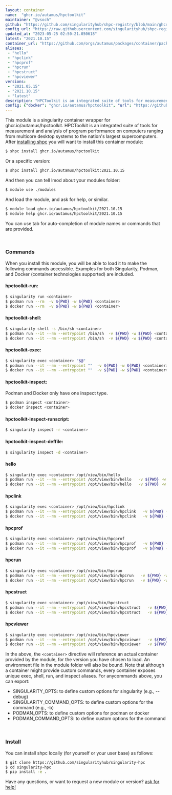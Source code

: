 ```yaml
---
layout: container
name:  "ghcr.io/autamus/hpctoolkit"
maintainer: "@vsoch"
github: "https://github.com/singularityhub/shpc-registry/blob/main/ghcr.io/autamus/hpctoolkit/container.yaml"
config_url: "https://raw.githubusercontent.com/singularityhub/shpc-registry/main/ghcr.io/autamus/hpctoolkit/container.yaml"
updated_at: "2023-05-25 02:50:21.050618"
latest: "2021.10.15"
container_url: "https://github.com/orgs/autamus/packages/container/package/hpctoolkit"
aliases:
 - "hello"
 - "hpclink"
 - "hpcprof"
 - "hpcrun"
 - "hpcstruct"
 - "hpcviewer"
versions:
 - "2021.05.15"
 - "2021.10.15"
 - "latest"
description: "HPCToolkit is an integrated suite of tools for measurement and analysis of program performance on computers ranging from multicore desktop systems to the nation's largest supercomputers."
config: {"docker": "ghcr.io/autamus/hpctoolkit", "url": "https://github.com/orgs/autamus/packages/container/package/hpctoolkit", "maintainer": "@vsoch", "description": "HPCToolkit is an integrated suite of tools for measurement and analysis of program performance on computers ranging from multicore desktop systems to the nation's largest supercomputers.", "latest": {"2021.10.15": "sha256:10863bac54a15aada73fc2bd399c993d610f6f1abd45a7ec0a1a9bb889a8cf18"}, "tags": {"2021.05.15": "sha256:c32cc6b317c9dbe3a216c8fe754c650ef9fd7dab74bc35d1739b21115b7aa446", "2021.10.15": "sha256:10863bac54a15aada73fc2bd399c993d610f6f1abd45a7ec0a1a9bb889a8cf18", "latest": "sha256:10863bac54a15aada73fc2bd399c993d610f6f1abd45a7ec0a1a9bb889a8cf18"}, "aliases": {"hello": "/opt/view/bin/hello", "hpclink": "/opt/view/bin/hpclink", "hpcprof": "/opt/view/bin/hpcprof", "hpcrun": "/opt/view/bin/hpcrun", "hpcstruct": "/opt/view/bin/hpcstruct", "hpcviewer": "/opt/view/bin/hpcviewer"}}
---
```


This module is a singularity container wrapper for ghcr.io/autamus/hpctoolkit.
HPCToolkit is an integrated suite of tools for measurement and analysis of program performance on computers ranging from multicore desktop systems to the nation's largest supercomputers.
After [installing shpc](#install) you will want to install this container module:


```bash
$ shpc install ghcr.io/autamus/hpctoolkit
```

Or a specific version:

```bash
$ shpc install ghcr.io/autamus/hpctoolkit:2021.10.15
```

And then you can tell lmod about your modules folder:

```bash
$ module use ./modules
```

And load the module, and ask for help, or similar.

```bash
$ module load ghcr.io/autamus/hpctoolkit/2021.10.15
$ module help ghcr.io/autamus/hpctoolkit/2021.10.15
```

You can use tab for auto-completion of module names or commands that are provided.

<br>

### Commands

When you install this module, you will be able to load it to make the following commands accessible.
Examples for both Singularity, Podman, and Docker (container technologies supported) are included.

#### hpctoolkit-run:

```bash
$ singularity run <container>
$ podman run --rm  -v ${PWD} -w ${PWD} <container>
$ docker run --rm  -v ${PWD} -w ${PWD} <container>
```

#### hpctoolkit-shell:

```bash
$ singularity shell -s /bin/sh <container>
$ podman run --it --rm --entrypoint /bin/sh  -v ${PWD} -w ${PWD} <container>
$ docker run --it --rm --entrypoint /bin/sh  -v ${PWD} -w ${PWD} <container>
```

#### hpctoolkit-exec:

```bash
$ singularity exec <container> "$@"
$ podman run --it --rm --entrypoint ""  -v ${PWD} -w ${PWD} <container> "$@"
$ docker run --it --rm --entrypoint ""  -v ${PWD} -w ${PWD} <container> "$@"
```

#### hpctoolkit-inspect:

Podman and Docker only have one inspect type.

```bash
$ podman inspect <container>
$ docker inspect <container>
```

#### hpctoolkit-inspect-runscript:

```bash
$ singularity inspect -r <container>
```

#### hpctoolkit-inspect-deffile:

```bash
$ singularity inspect -d <container>
```


#### hello

```bash
$ singularity exec <container> /opt/view/bin/hello
$ podman run --it --rm --entrypoint /opt/view/bin/hello   -v ${PWD} -w ${PWD} <container> -c " $@"
$ docker run --it --rm --entrypoint /opt/view/bin/hello   -v ${PWD} -w ${PWD} <container> -c " $@"
```


#### hpclink

```bash
$ singularity exec <container> /opt/view/bin/hpclink
$ podman run --it --rm --entrypoint /opt/view/bin/hpclink   -v ${PWD} -w ${PWD} <container> -c " $@"
$ docker run --it --rm --entrypoint /opt/view/bin/hpclink   -v ${PWD} -w ${PWD} <container> -c " $@"
```


#### hpcprof

```bash
$ singularity exec <container> /opt/view/bin/hpcprof
$ podman run --it --rm --entrypoint /opt/view/bin/hpcprof   -v ${PWD} -w ${PWD} <container> -c " $@"
$ docker run --it --rm --entrypoint /opt/view/bin/hpcprof   -v ${PWD} -w ${PWD} <container> -c " $@"
```


#### hpcrun

```bash
$ singularity exec <container> /opt/view/bin/hpcrun
$ podman run --it --rm --entrypoint /opt/view/bin/hpcrun   -v ${PWD} -w ${PWD} <container> -c " $@"
$ docker run --it --rm --entrypoint /opt/view/bin/hpcrun   -v ${PWD} -w ${PWD} <container> -c " $@"
```


#### hpcstruct

```bash
$ singularity exec <container> /opt/view/bin/hpcstruct
$ podman run --it --rm --entrypoint /opt/view/bin/hpcstruct   -v ${PWD} -w ${PWD} <container> -c " $@"
$ docker run --it --rm --entrypoint /opt/view/bin/hpcstruct   -v ${PWD} -w ${PWD} <container> -c " $@"
```


#### hpcviewer

```bash
$ singularity exec <container> /opt/view/bin/hpcviewer
$ podman run --it --rm --entrypoint /opt/view/bin/hpcviewer   -v ${PWD} -w ${PWD} <container> -c " $@"
$ docker run --it --rm --entrypoint /opt/view/bin/hpcviewer   -v ${PWD} -w ${PWD} <container> -c " $@"
```



In the above, the `<container>` directive will reference an actual container provided
by the module, for the version you have chosen to load. An environment file in the
module folder will also be bound. Note that although a container
might provide custom commands, every container exposes unique exec, shell, run, and
inspect aliases. For anycommands above, you can export:

 - SINGULARITY_OPTS: to define custom options for singularity (e.g., --debug)
 - SINGULARITY_COMMAND_OPTS: to define custom options for the command (e.g., -b)
 - PODMAN_OPTS: to define custom options for podman or docker
 - PODMAN_COMMAND_OPTS: to define custom options for the command

<br>

### Install

You can install shpc locally (for yourself or your user base) as follows:

```bash
$ git clone https://github.com/singularityhub/singularity-hpc
$ cd singularity-hpc
$ pip install -e .
```

Have any questions, or want to request a new module or version? [ask for help!](https://github.com/singularityhub/singularity-hpc/issues)